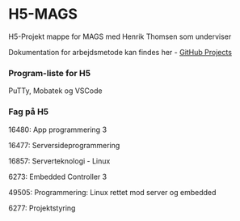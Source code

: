 # H5-MAGS
H5-Projekt mappe for MAGS med Henrik Thomsen som underviser

Dokumentation for arbejdsmetode kan findes her - [GitHub Projects](https://github.com/users/MAGS-GH/projects/5)

### Program-liste for H5
PuTTy, Mobatek og VSCode


### Fag på H5
16480: App programmering 3

16477: Serversideprogrammering

16857: Serverteknologi - Linux

6273: Embedded Controller 3

49505: Programmering: Linux rettet mod server og embedded

6277: Projektstyring
